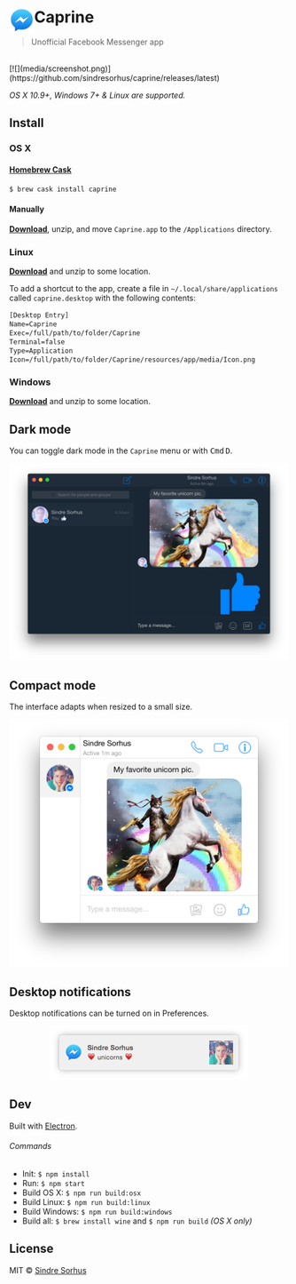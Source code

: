 # <img src="media/Icon.png" width="45" align="left">Caprine

> Unofficial Facebook Messenger app

<br>
[![](media/screenshot.png)](https://github.com/sindresorhus/caprine/releases/latest)

*OS X 10.9+, Windows 7+ & Linux are supported.*

## Install

### OS X

#### [Homebrew Cask](http://caskroom.io)

```
$ brew cask install caprine
```

#### Manually

[**Download**](https://github.com/sindresorhus/caprine/releases/latest), unzip, and move `Caprine.app` to the `/Applications` directory.

### Linux

[**Download**](https://github.com/sindresorhus/caprine/releases/latest) and unzip to some location.

To add a shortcut to the app, create a file in `~/.local/share/applications` called `caprine.desktop` with the following contents:

```
[Desktop Entry]
Name=Caprine
Exec=/full/path/to/folder/Caprine
Terminal=false
Type=Application
Icon=/full/path/to/folder/Caprine/resources/app/media/Icon.png
```

### Windows

[**Download**](https://github.com/sindresorhus/caprine/releases/latest) and unzip to some location.


## Dark mode

You can toggle dark mode in the `Caprine` menu or with <kbd>Cmd</kbd> <kbd>D</kbd>.

![](media/screenshot-dark.png)


## Compact mode

The interface adapts when resized to a small size.

<div align="center"><img src="media/screenshot-compact.png" width="512"></div>


## Desktop notifications

Desktop notifications can be turned on in Preferences.

<div align="center"><img src="media/screenshot-notification.png" width="358"></div>


## Dev

Built with [Electron](http://electron.atom.io).

###### Commands

- Init: `$ npm install`
- Run: `$ npm start`
- Build OS X: `$ npm run build:osx`
- Build Linux: `$ npm run build:linux`
- Build Windows: `$ npm run build:windows`
- Build all: `$ brew install wine` and `$ npm run build` *(OS X only)*


## License

MIT © [Sindre Sorhus](https://sindresorhus.com)
